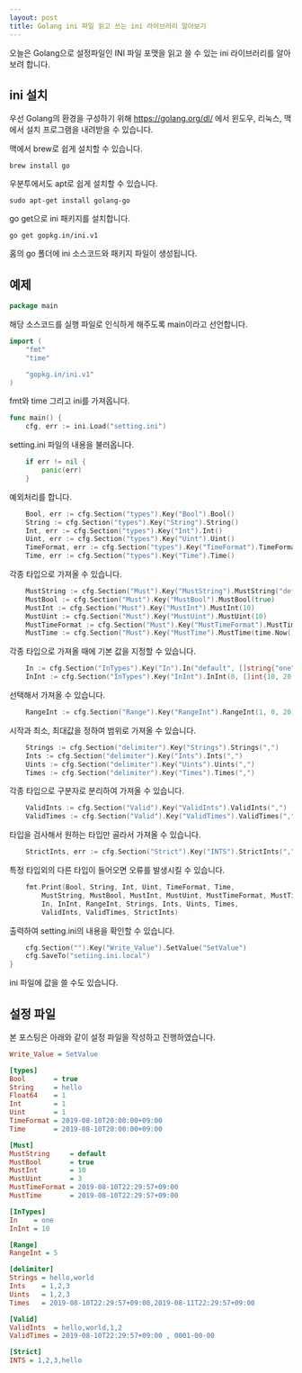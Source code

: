 ```yaml
---
layout: post
title: Golang ini 파일 읽고 쓰는 ini 라이브러리 알아보기
---
```


오늘은 Golang으로 설정파일인 INI 파일 포맷을 읽고 쓸 수 있는 ini 라이브러리를 알아보려 합니다.

## ini 설치

우선 Golang의 환경을 구성하기 위해 https://golang.org/dl/ 에서 윈도우, 리눅스, 맥에서 설치 프로그램을 내려받을 수 있습니다.

맥에서 brew로 쉽게 설치할 수 있습니다.

```
brew install go
```

우분투에서도 apt로 쉽게 설치할 수 있습니다.

```
sudo apt-get install golang-go
```

go get으로 ini 패키지를 설치합니다.

```
go get gopkg.in/ini.v1
```

홈의 go 폴더에 ini 소스코드와 패키지 파일이 생성됩니다.

## 예제

```go
package main
```

해당 소스코드를 실행 파일로 인식하게 해주도록 main이라고 선언합니다.

```go
import (
	"fmt"
	"time"

	"gopkg.in/ini.v1"
)
```

fmt와 time 그리고 ini를 가져옵니다.

```go
func main() {
	cfg, err := ini.Load("setting.ini")
```

setting.ini 파일의 내용을 불러옵니다.

```go
	if err != nil {
		panic(err)
	}
```

예외처리를 합니다.

```go
	Bool, err := cfg.Section("types").Key("Bool").Bool()
	String := cfg.Section("types").Key("String").String()
	Int, err := cfg.Section("types").Key("Int").Int()
	Uint, err := cfg.Section("types").Key("Uint").Uint()
	TimeFormat, err := cfg.Section("types").Key("TimeFormat").TimeFormat(time.RFC3339)
	Time, err := cfg.Section("types").Key("Time").Time()
```

각종 타입으로 가져올 수 있습니다.

```go
	MustString := cfg.Section("Must").Key("MustString").MustString("default")
	MustBool := cfg.Section("Must").Key("MustBool").MustBool(true)
	MustInt := cfg.Section("Must").Key("MustInt").MustInt(10)
	MustUint := cfg.Section("Must").Key("MustUint").MustUint(10)
	MustTimeFormat := cfg.Section("Must").Key("MustTimeFormat").MustTimeFormat(time.RFC3339, time.Now())
	MustTime := cfg.Section("Must").Key("MustTime").MustTime(time.Now())
```

각종 타입으로 가져올 때에 기본 값을 지정할 수 있습니다.

```go
	In := cfg.Section("InTypes").Key("In").In("default", []string{"one", "two", "three"})
	InInt := cfg.Section("InTypes").Key("InInt").InInt(0, []int{10, 20, 30})
```

선택해서 가져올 수 있습니다.

```go
	RangeInt := cfg.Section("Range").Key("RangeInt").RangeInt(1, 0, 20)
```

시작과 최소, 최대값을 정하여 범위로 가져올 수 있습니다.

```go
	Strings := cfg.Section("delimiter").Key("Strings").Strings(",")
	Ints := cfg.Section("delimiter").Key("Ints").Ints(",")
	Uints := cfg.Section("delimiter").Key("Uints").Uints(",")
	Times := cfg.Section("delimiter").Key("Times").Times(",")
```

각종 타입으로 구분자로 분리하여 가져올 수 있습니다.

```go
	ValidInts := cfg.Section("Valid").Key("ValidInts").ValidInts(",")
	ValidTimes := cfg.Section("Valid").Key("ValidTimes").ValidTimes(",")
```

타입을 검사해서 원하는 타입만 골라서 가져올 수 있습니다.

```go
	StrictInts, err := cfg.Section("Strict").Key("INTS").StrictInts(",")
```

특정 타입외의 다른 타입이 들어오면 오류를 발생시킬 수 있습니다.

```go
	fmt.Print(Bool, String, Int, Uint, TimeFormat, Time,
		MustString, MustBool, MustInt, MustUint, MustTimeFormat, MustTime,
		In, InInt, RangeInt, Strings, Ints, Uints, Times,
		ValidInts, ValidTimes, StrictInts)
```

출력하여 setting.ini의 내용을 확인할 수 있습니다.

```go
	cfg.Section("").Key("Write_Value").SetValue("SetValue")
	cfg.SaveTo("setiing.ini.local")
}
```

ini 파일에 값을 쓸 수도 있습니다.

## 설정 파일

본 포스팅은 아래와 같이 설정 파일을 작성하고 진행하였습니다.

```ini
Write_Value = SetValue

[types]
Bool       = true
String     = hello
Float64    = 1
Int        = 1
Uint       = 1
TimeFormat = 2019-08-10T20:00:00+09:00
Time       = 2019-08-10T20:00:00+09:00

[Must]
MustString     = default
MustBool       = true
MustInt        = 10
MustUint       = 3
MustTimeFormat = 2019-08-10T22:29:57+09:00
MustTime       = 2019-08-10T22:29:57+09:00

[InTypes]
In    = one
InInt = 10

[Range]
RangeInt = 5

[delimiter]
Strings = hello,world
Ints    = 1,2,3
Uints   = 1,2,3
Times   = 2019-08-10T22:29:57+09:00,2019-08-11T22:29:57+09:00

[Valid]
ValidInts  = hello,world,1,2
ValidTimes = 2019-08-10T22:29:57+09:00 , 0001-00-00

[Strict]
INTS = 1,2,3,hello

```